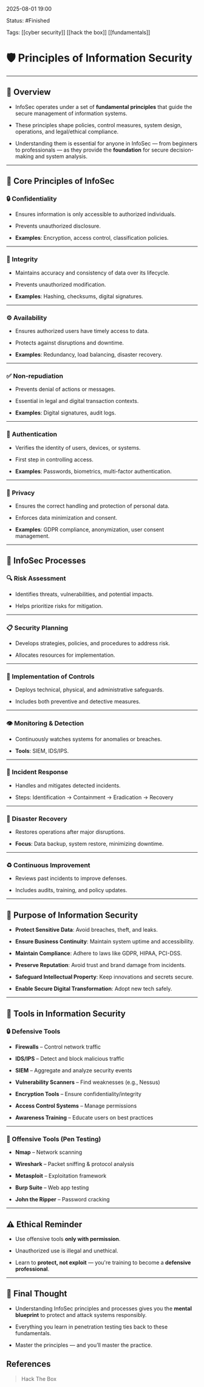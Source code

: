 2025-08-01 19:00

Status: #Finished 

Tags: [[cyber security]] [[hack the box]] [[fundamentals]] 


# 🛡️ Principles of Information Security


---

## 📌 Overview

- InfoSec operates under a set of **fundamental principles** that guide the secure management of information systems.

- These principles shape policies, control measures, system design, operations, and legal/ethical compliance.

- Understanding them is essential for anyone in InfoSec — from beginners to professionals — as they provide the **foundation** for secure decision-making and system analysis.


---

## 🔐 Core Principles of InfoSec

### 🔒 Confidentiality

- Ensures information is only accessible to authorized individuals.

- Prevents unauthorized disclosure.

- **Examples**: Encryption, access control, classification policies.


---

### 🧮 Integrity

- Maintains accuracy and consistency of data over its lifecycle.

- Prevents unauthorized modification.

- **Examples**: Hashing, checksums, digital signatures.


---

### ⚙️ Availability

- Ensures authorized users have timely access to data.

- Protects against disruptions and downtime.

- **Examples**: Redundancy, load balancing, disaster recovery.


---

### ✅ Non-repudiation

- Prevents denial of actions or messages.

- Essential in legal and digital transaction contexts.

- **Examples**: Digital signatures, audit logs.


---

### 👤 Authentication

- Verifies the identity of users, devices, or systems.

- First step in controlling access.

- **Examples**: Passwords, biometrics, multi-factor authentication.


---

### 🔏 Privacy

- Ensures the correct handling and protection of personal data.

- Enforces data minimization and consent.

- **Examples**: GDPR compliance, anonymization, user consent management.


---

## 🔄 InfoSec Processes

### 🔍 Risk Assessment

- Identifies threats, vulnerabilities, and potential impacts.

- Helps prioritize risks for mitigation.


---

### 📋 Security Planning

- Develops strategies, policies, and procedures to address risk.

- Allocates resources for implementation.


---

### 🔐 Implementation of Controls

- Deploys technical, physical, and administrative safeguards.

- Includes both preventive and detective measures.


---

### 👁️ Monitoring & Detection

- Continuously watches systems for anomalies or breaches.

- **Tools**: SIEM, IDS/IPS.


---

### 🚨 Incident Response

- Handles and mitigates detected incidents.

- Steps: Identification → Containment → Eradication → Recovery


---

### 💾 Disaster Recovery

- Restores operations after major disruptions.

- **Focus**: Data backup, system restore, minimizing downtime.


---

### ♻️ Continuous Improvement

- Reviews past incidents to improve defenses.

- Includes audits, training, and policy updates.


---

## 🎯 Purpose of Information Security

- **Protect Sensitive Data**: Avoid breaches, theft, and leaks.

- **Ensure Business Continuity**: Maintain system uptime and accessibility.

- **Maintain Compliance**: Adhere to laws like GDPR, HIPAA, PCI-DSS.

- **Preserve Reputation**: Avoid trust and brand damage from incidents.

- **Safeguard Intellectual Property**: Keep innovations and secrets secure.

- **Enable Secure Digital Transformation**: Adopt new tech safely.


---

## 🧰 Tools in Information Security

### 🔒 Defensive Tools

- **Firewalls** – Control network traffic

- **IDS/IPS** – Detect and block malicious traffic

- **SIEM** – Aggregate and analyze security events

- **Vulnerability Scanners** – Find weaknesses (e.g., Nessus)

- **Encryption Tools** – Ensure confidentiality/integrity

- **Access Control Systems** – Manage permissions

- **Awareness Training** – Educate users on best practices


---

### 🧪 Offensive Tools (Pen Testing)

- **Nmap** – Network scanning

- **Wireshark** – Packet sniffing & protocol analysis

- **Metasploit** – Exploitation framework

- **Burp Suite** – Web app testing

- **John the Ripper** – Password cracking


---

## ⚠️ Ethical Reminder

- Use offensive tools **only with permission**.

- Unauthorized use is illegal and unethical.

- Learn to **protect, not exploit** — you're training to become a **defensive professional**.


---

## 🧠 Final Thought

- Understanding InfoSec principles and processes gives you the **mental blueprint** to protect and attack systems responsibly.

- Everything you learn in penetration testing ties back to these fundamentals.

- Master the principles — and you’ll master the practice.


## References

> Hack The Box

